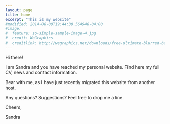 ```yaml
---
layout: page
title: home
excerpt: "This is my website"
#modified: 2014-08-08T19:44:38.564948-04:00
#image:
#  feature: so-simple-sample-image-4.jpg
#  credit: WeGraphics
#  creditlink: http://wegraphics.net/downloads/free-ultimate-blurred-background-pack/
---
```


Hi there!

I am Sandra and you have reached my personal website. Find here my full CV, news and contact information.

Bear with me, as I have just recently migrated this website from another host.

Any questions? Suggestions? Feel free to drop me a line.

Cheers,

Sandra